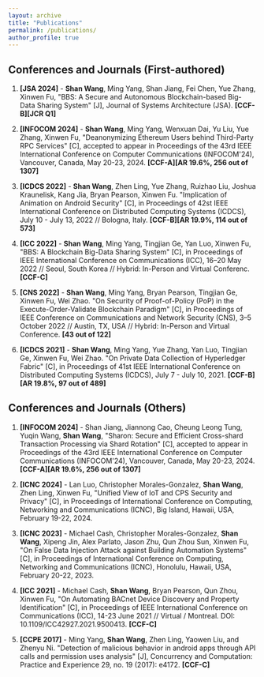 ```yaml
---
layout: archive
title: "Publications"
permalink: /publications/
author_profile: true
---
```


## Conferences and Journals (First-authored)

1. **[JSA 2024]** - **Shan Wang**, Ming Yang, Shan Jiang, Fei Chen, Yue Zhang, Xinwen Fu, "BBS: A Secure and Autonomous Blockchain-based Big-Data Sharing System" [J], Journal of Systems Architecture (JSA). **[CCF-B][JCR Q1]**

1. **[INFOCOM 2024]** - **Shan Wang**, Ming Yang, Wenxuan Dai, Yu Liu, Yue Zhang, Xinwen Fu, "Deanonymizing Ethereum Users behind Third-Party RPC Services" [C], accepted to appear in Proceedings of the 43rd IEEE International Conference on Computer Communications (INFOCOM'24), Vancouver, Canada, May 20-23, 2024. **[CCF-A][AR 19.6%, 256 out of 1307]** 


1. **[ICDCS 2022]** - **Shan Wang**, Zhen Ling, Yue Zhang, Ruizhao Liu, Joshua Kraunelisk, Kang Jia, Bryan Pearson, Xinwen Fu. "Implication of Animation on Android Security" [C], in Proceedings of 42st IEEE International Conference on Distributed Computing Systems (ICDCS), July 10 - July 13, 2022 // Bologna, Italy. **[CCF-B][AR 19.9%, 114 out of 573]**

1. **[ICC 2022]** - **Shan Wang**, Ming Yang, Tingjian Ge, Yan Luo, Xinwen Fu, "BBS: A Blockchain Big-Data Sharing System" [C], in Proceedings of IEEE International Conference on Communications (ICC), 16–20 May 2022 // Seoul, South Korea // Hybrid: In-Person and Virtual Conferenc. **[CCF-C]**

1. **[CNS 2022]** - **Shan Wang**, Ming Yang, Bryan Pearson, Tingjian Ge, Xinwen Fu, Wei Zhao. "On Security of Proof-of-Policy (PoP) in the Execute-Order-Validate Blockchain Paradigm" [C], in Proceedings of IEEE Conference on Communications and Network Security (CNS), 3–5 October 2022 // Austin, TX, USA // Hybrid: In-Person and Virtual Conference. **[43 out of 122]**

1. **[ICDCS 2021]** - **Shan Wang**, Ming Yang, Yue Zhang, Yan Luo, Tingjian Ge, Xinwen Fu, Wei Zhao. "On Private Data Collection of Hyperledger Fabric" [C], in Proceedings of 41st IEEE International Conference on Distributed Computing Systems (ICDCS), July 7 - July 10, 2021. **[CCF-B][AR 19.8%, 97 out of 489]**



## Conferences and Journals (Others)

1. **[INFOCOM 2024]** - Shan Jiang, Jiannong Cao, Cheung Leong Tung, Yuqin Wang, **Shan Wang**, "Sharon: Secure and Efficient Cross-shard Transaction Processing via Shard Rotation" [C], accepted to appear in Proceedings of the 43rd IEEE International Conference on Computer Communications (INFOCOM'24), Vancouver, Canada, May 20-23, 2024. **[CCF-A][AR 19.6%, 256 out of 1307]** 

1. **[ICNC 2024]** - Lan Luo, Christopher Morales-Gonzalez, **Shan Wang**, Zhen Ling, Xinwen Fu, "Unified View of IoT and CPS Security and Privacy" [C], in Proceedings of International Conference on Computing, Networking and Communications (ICNC), Big Island, Hawaii, USA, February 19-22, 2024.

1. **[ICNC 2023]** - Michael Cash, Christopher Morales-Gonzalez, **Shan Wang**, Xipeng Jin, Alex Parlato, Jason Zhu, Qun Zhou Sun, Xinwen Fu, "On False Data Injection Attack against Building Automation Systems" [C], in Proceedings of International Conference on Computing, Networking and Communications (ICNC), Honolulu, Hawaii, USA, February 20-22, 2023.

1. **[ICC 2021]** - Michael Cash, **Shan Wang**, Bryan Pearson, Qun Zhou, Xinwen Fu, "On Automating BACnet Device Discovery and Property Identification" [C], in Proceedings of IEEE International Conference on Communications (ICC), 14-23 June 2021 // Virtual / Montreal. DOI: 10.1109/ICC42927.2021.9500413. **[CCF-C]**

1. **[CCPE 2017]** - Ming Yang, **Shan Wang**, Zhen Ling, Yaowen Liu, and Zhenyu Ni. "Detection of malicious behavior in android apps through API calls and permission uses analysis" [J], Concurrency and Computation: Practice and Experience 29, no. 19 (2017): e4172. **[CCF-C]**


